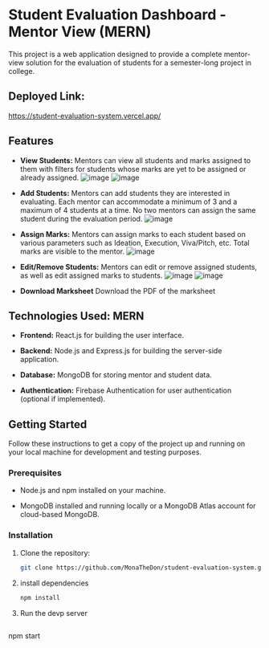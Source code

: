 # Student Evaluation Dashboard - Mentor View (MERN)

This project is a web application designed to provide a complete mentor-view solution for the evaluation of students for a semester-long project in college.
 ## Deployed Link: 
https://student-evaluation-system.vercel.app/

## Features

- **View Students:** Mentors can view all students and marks assigned to them with filters for students whose marks are yet to be assigned or already assigned.
  ![image](https://github.com/MonaTheDon/student-evaluation-system/assets/104318895/3e97216f-842d-4119-b60c-468556f1108d)
  ![image](https://github.com/MonaTheDon/student-evaluation-system/assets/104318895/1f7650e5-d976-4ffc-b7cf-862afe6a0d64)

- **Add Students:** Mentors can add students they are interested in evaluating. Each mentor can accommodate a minimum of 3 and a maximum of 4 students at a time. No two mentors can assign the same student during the evaluation period.
   ![image](https://github.com/MonaTheDon/student-evaluation-system/assets/104318895/3de1b98c-0efd-41eb-ac51-9738ad190c74)
- **Assign Marks:** Mentors can assign marks to each student based on various parameters such as Ideation, Execution, Viva/Pitch, etc. Total marks are visible to the mentor.
  ![image](https://github.com/MonaTheDon/student-evaluation-system/assets/104318895/bc33f940-5836-4a6d-a8f2-8c1ca958c69c)
- **Edit/Remove Students:** Mentors can edit or remove assigned students, as well as edit assigned marks to students.
  ![image](https://github.com/MonaTheDon/student-evaluation-system/assets/104318895/12cafcc1-141a-4ef0-bcba-bdd7d7313df2)
![image](https://github.com/MonaTheDon/student-evaluation-system/assets/104318895/66499ef2-1137-4da2-8e29-f35702396747)

- **Download Marksheet** Download the PDF of the marksheet
  


## Technologies Used: MERN

- **Frontend:** React.js for building the user interface.
  
- **Backend:** Node.js and Express.js for building the server-side application.
  
- **Database:** MongoDB for storing mentor and student data.
  
- **Authentication:** Firebase Authentication for user authentication (optional if implemented).

## Getting Started

Follow these instructions to get a copy of the project up and running on your local machine for development and testing purposes.

### Prerequisites

- Node.js and npm installed on your machine.
  
- MongoDB installed and running locally or a MongoDB Atlas account for cloud-based MongoDB.

### Installation

1. Clone the repository:

   ```bash
   git clone https://github.com/MonaTheDon/student-evaluation-system.git
2. install dependencies
   ```bash
   npm install
3. Run the devp server
   ```bash
  npm start



